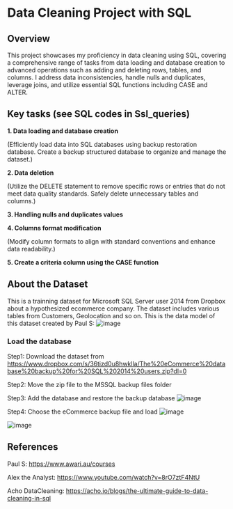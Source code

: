 # Data Cleaning Project with SQL

## Overview

This project showcases my proficiency in data cleaning using SQL, covering a comprehensive range of tasks from data loading and database creation to advanced operations such as adding and deleting rows, tables, and columns. I address data inconsistencies, handle nulls and duplicates, leverage joins, and utilize essential SQL functions including CASE and ALTER.

## Key tasks (see SQL codes in Ssl_queries)
**1. Data loading and database creation**
   
   (Efficiently load data into SQL databases using backup restoration database.
    Create a backup structured database to organize and manage the dataset.)
    
**2. Data deletion**

   (Utilize the DELETE statement to remove specific rows or entries that do not meet data quality standards.
    Safely delete unnecessary tables and columns.)

**3. Handling nulls and duplicates values**

**4. Columns format modification**

   (Modify column formats to align with standard conventions and enhance data readability.)

**5. Create a criteria column using the CASE function**

## About the Dataset 
This is a trainning dataset for Microsoft SQL Server user 2014 from Dropbox about a hypothesized ecommerce company. The dataset includes various tables from Customers, Geolocation and so on. This is the data model of this dataset created by Paul S:
![image](https://github.com/KietHTuan/Data-Cleaning-With-SQL/assets/144747702/31858c54-e2ed-4a47-86a1-6f93e7fb6347)


### Load the database 
Step1: Download the dataset from  https://www.dropbox.com/s/36tizd0u8hwklla/The%20eCommerce%20database%20backup%20for%20SQL%202014%20users.zip?dl=0

Step2: Move the zip file to the MSSQL backup files folder 


Step3: Add the database and restore the backup database 
![image](https://github.com/KietHTuan/Data-Cleaning-With-SQL/assets/144747702/469eee6e-dfa9-4793-80c8-66dce6a2852f)





Step4: Choose the eCommerce backup file and load
![image](https://github.com/KietHTuan/Data-Cleaning-With-SQL/assets/144747702/0be3dac0-2729-4609-8aee-8c587c750e71)

![image](https://github.com/KietHTuan/Data-Cleaning-With-SQL/assets/144747702/da7cde93-5953-4fa5-9b48-8b7da944a1c3)



## References 
Paul S: https://www.awari.au/courses

Alex the Analyst: https://www.youtube.com/watch?v=8rO7ztF4NtU

Acho DataCleaning: https://acho.io/blogs/the-ultimate-guide-to-data-cleaning-in-sql



